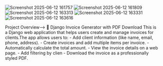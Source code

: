 ![Screenshot 2025-06-12 161757](https://github.com/user-attachments/assets/96418d7e-e42c-4327-8fb5-54716b1c5623)
![Screenshot 2025-06-12 161809](https://github.com/user-attachments/assets/9723ff76-f3a6-478e-bc36-6c575ff195d0)
![Screenshot 2025-06-12 163313](https://github.com/user-attachments/assets/66d8e4f3-873a-4b0f-bf37-fcbe27a45497)
![Screenshot 2025-06-12 163331](https://github.com/user-attachments/assets/e604942f-5750-445e-9310-6f3132f2af72)
![Screenshot 2025-06-12 163616](https://github.com/user-attachments/assets/6e406e3a-314c-4a4a-a701-d83b0e531a46)

Project Overview-->
         🧾 Django Invoice Generator with PDF Download
                    This is a Django web application that helps users create and manage invoices 
                    for clients.The app allows users to:
                              - Add client information (like name, email, phone, address).
                              - Create invoices and add multiple items per invoice.
                              - Automatically calculate the total amount.
                              - View the invoice details on a web page.
                              - Add filtering by clien
                              - Download the invoice as a professionally styled PDF.

